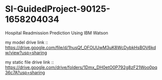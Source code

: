 # SI-GuidedProject-90125-1658204034
Hospital Readmission Prediction Using IBM Watson


my model drive link ::  https://drive.google.com/file/d/1husQf_OFOUUwM3uK8WcDybkHsBOV6kdw/view?usp=sharing

my static file drive link :: https://drive.google.com/drive/folders/1Dmx_DH0etO0P792g8zF21Woo0pq36c7A?usp=sharing
